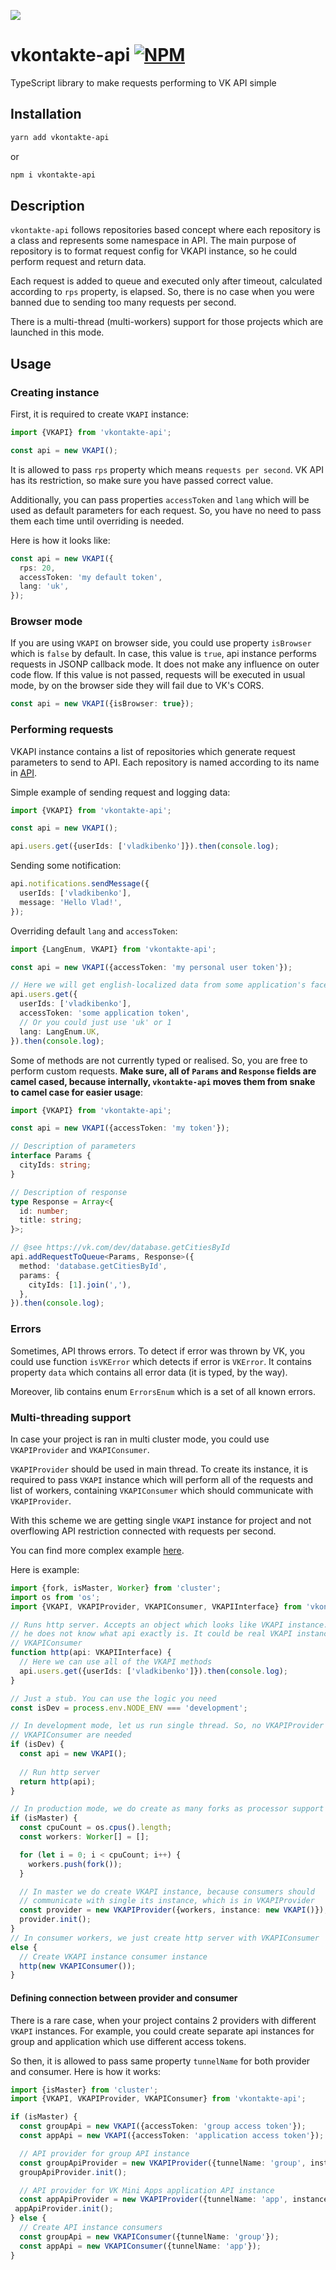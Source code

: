 [npm-badge]: https://img.shields.io/npm/v/vkontakte-api.svg
[npm-link]: https://npmjs.com/package/vkontakte-api

[<img src="https://i.imgur.com/uOIQBBR.png">](https://vk.com/dev)
# vkontakte-api [![NPM][npm-badge]][npm-link]

TypeScript library to make requests performing to VK API simple

## Installation
```bash
yarn add vkontakte-api
```
or
```bash
npm i vkontakte-api
```

## Description

`vkontakte-api` follows repositories based concept where each repository is a 
class and represents some namespace in API. The main purpose of repository
is to format request config for VKAPI instance, so he could perform request
and return data.

Each request is added to queue and executed only after timeout, calculated
according to `rps` property, is elapsed. So, there is no case when you were 
banned due to sending too many requests per second.

There is a multi-thread (multi-workers) support for those projects which are
launched in this mode.  

## Usage

### Creating instance
First, it is required to create `VKAPI` instance:
```typescript
import {VKAPI} from 'vkontakte-api';

const api = new VKAPI();
``` 

It is allowed to pass `rps` property which means `requests per second`. VK
API has its restriction, so make sure you have passed correct value. 

Additionally, you can pass properties `accessToken` and `lang` which will be 
used as default parameters for each request. So, you have no need to pass them
each time until overriding is needed. 

Here is how it looks like:
```typescript
const api = new VKAPI({
  rps: 20,
  accessToken: 'my default token',
  lang: 'uk',
});
```

### Browser mode

If you are using `VKAPI` on browser side, you could use property `isBrowser`
which is `false` by default. In case, this value is `true`, api instance
performs requests in JSONP callback mode. It does not make any influence on
outer code flow. If this value is not passed, requests will be executed
in usual mode, by on the browser side they will fail due to VK's CORS.

```typescript
const api = new VKAPI({isBrowser: true});
```

### Performing requests

VKAPI instance contains a list of repositories which generate request parameters
to send to API. Each repository is named according to its name in 
[API](https://vk.com/dev/methods).

Simple example of sending request and logging data:
```typescript
import {VKAPI} from 'vkontakte-api';

const api = new VKAPI();

api.users.get({userIds: ['vladkibenko']}).then(console.log);
```

Sending some notification:
```typescript
api.notifications.sendMessage({
  userIds: ['vladkibenko'],
  message: 'Hello Vlad!',
});
```

Overriding default `lang` and `accessToken`:
```typescript
import {LangEnum, VKAPI} from 'vkontakte-api';

const api = new VKAPI({accessToken: 'my personal user token'});

// Here we will get english-localized data from some application's face
api.users.get({
  userIds: ['vladkibenko'],
  accessToken: 'some application token',
  // Or you could just use 'uk' or 1
  lang: LangEnum.UK,
}).then(console.log);
```

Some of methods are not currently typed or realised. So, you are free to perform
custom requests. **Make sure, all of `Params` and `Response` fields are camel 
cased, because internally, `vkontakte-api` moves them from snake to camel 
case for easier usage**:

```typescript
import {VKAPI} from 'vkontakte-api';

const api = new VKAPI({accessToken: 'my token'});

// Description of parameters
interface Params {
  cityIds: string;
}

// Description of response
type Response = Array<{
  id: number;
  title: string;
}>;

// @see https://vk.com/dev/database.getCitiesById
api.addRequestToQueue<Params, Response>({
  method: 'database.getCitiesById',
  params: {
    cityIds: [1].join(','),
  },
}).then(console.log);
```

### Errors

Sometimes, API throws errors. To detect if error was thrown by VK, you could
use function `isVKError` which detects if error is `VKError`. It contains
property `data` which contains all error data (it is typed, by the way).

Moreover, lib contains enum `ErrorsEnum` which is a set of all known errors.

### Multi-threading support

In case your project is ran in multi cluster mode, you could use `VKAPIProvider`
and `VKAPIConsumer`.

`VKAPIProvider` should be used in main thread. To create its instance, it is 
required to pass `VKAPI` instance which will perform all of the requests and
list of workers, containing `VKAPIConsumer` which should communicate with 
`VKAPIProvider`.

With this scheme we are getting single `VKAPI` instance for project and
not overflowing API restriction connected with requests per second. 

You can find more complex example [here](https://github.com/wolframdeus/backend-template/blob/master/src/index.ts).

Here is example:
```typescript
import {fork, isMaster, Worker} from 'cluster';
import os from 'os';
import {VKAPI, VKAPIProvider, VKAPIConsumer, VKAPIInterface} from 'vkontakte-api';

// Runs http server. Accepts an object which looks like VKAPI instance. So,
// he does not know what api exactly is. It could be real VKAPI instance or
// VKAPIConsumer
function http(api: VKAPIInterface) {
  // Here we can use all of the VKAPI methods
  api.users.get({userIds: ['vladkibenko']}).then(console.log);
}

// Just a stub. You can use the logic you need
const isDev = process.env.NODE_ENV === 'development';

// In development mode, let us run single thread. So, no VKAPIProvider and
// VKAPIConsumer are needed
if (isDev) {
  const api = new VKAPI();
  
  // Run http server
  return http(api);
}

// In production mode, we do create as many forks as processor support
if (isMaster) {
  const cpuCount = os.cpus().length;
  const workers: Worker[] = [];

  for (let i = 0; i < cpuCount; i++) {
    workers.push(fork());
  }

  // In master we do create VKAPI instance, because consumers should
  // communicate with single its instance, which is in VKAPIProvider
  const provider = new VKAPIProvider({workers, instance: new VKAPI()});
  provider.init();
} 
// In consumer workers, we just create http server with VKAPIConsumer
else {
  // Create VKAPI instance consumer instance
  http(new VKAPIConsumer());
}
```

#### Defining connection between provider and consumer

There is a rare case, when your project contains 2 providers with 
different `VKAPI` instances. For example, you could create separate api 
instances for group and application which use different access tokens.

So then, it is allowed to pass same property `tunnelName` for both provider and 
consumer. Here is how it works:

```typescript
import {isMaster} from 'cluster'; 
import {VKAPI, VKAPIProvider, VKAPIConsumer} from 'vkontakte-api';

if (isMaster) {
  const groupApi = new VKAPI({accessToken: 'group access token'});
  const appApi = new VKAPI({accessToken: 'application access token'});

  // API provider for group API instance
  const groupApiProvider = new VKAPIProvider({tunnelName: 'group', instance: groupApi});
  groupApiProvider.init();

  // API provider for VK Mini Apps application API instance
  const appApiProvider = new VKAPIProvider({tunnelName: 'app', instance: appApi});
 appApiProvider.init(); 
} else {
  // Create API instance consumers
  const groupApi = new VKAPIConsumer({tunnelName: 'group'});
  const appApi = new VKAPIConsumer({tunnelName: 'app'});
}
``` 

